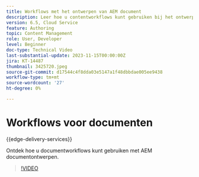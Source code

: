 ```yaml
---
title: Workflows met het ontwerpen van AEM document
description: Leer hoe u contentworkflows kunt gebruiken bij het ontwerpen van AEM document.
version: 6.5, Cloud Service
feature: Authoring
topic: Content Management
role: User, Developer
level: Beginner
doc-type: Technical Video
last-substantial-update: 2023-11-15T00:00:00Z
jira: KT-14487
thumbnail: 3425720.jpeg
source-git-commit: d17544c4f8dda03e5147a1f48dbbdae005ee9438
workflow-type: tm+mt
source-wordcount: '27'
ht-degree: 0%

---
```



# Workflows voor documenten

{{edge-delivery-services}}

Ontdek hoe u documentworkflows kunt gebruiken met AEM documentontwerpen.

>[!VIDEO](https://video.tv.adobe.com/v/3425720/?learn=on)
